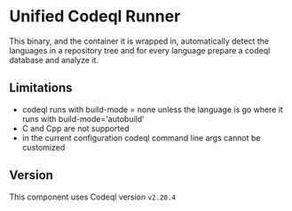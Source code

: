 # Unified Codeql Runner

This binary, and the container it is wrapped in, automatically detect the languages
in a repository tree and for every language prepare a codeql database and analyze it.

## Limitations

* codeql runs with build-mode = none unless the language is go where it runs with build-mode='autobuild'
* C and Cpp are not supported
* in the current configuration codeql command line args cannot be customized

## Version

This component uses Codeql version `v2.20.4`

